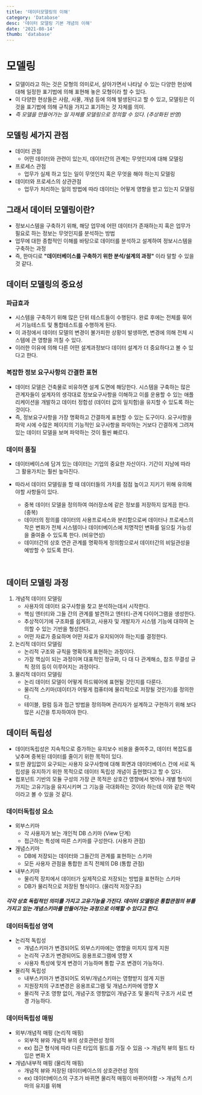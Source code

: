 ```yaml
---
title: '데이터모델링의 이해'
category: 'Database'
desc: '데이터 모델링 기본 개념의 이해'
date: '2021-08-14'
thumb: 'database'
---
```


# 모델링
- 모델이라고 하는 것은 모형의 의미로서, 살아가면서 나타날 수 있는 다양한 현상에 대해 일정한 표기법에 의해 표현해 놓은 모형이라 할 수 있다.
- 이 다양한 현상들은 사람, 사물, 개념 등에 의해 발생된다고 할 수 있고, 모델링은 이것을 표기법에 의해 규칙을 가지고 표기하는 것 자체를 의미.
- *즉 모델을 만들어가는 일 자체를 모델링으로 정의할 수 있다. (추상화된 반영)*

## 모델링 세가지 관점
- 데이터 관점
  - 어떤 데이터와 관련이 있는지, 데이터간의 관계는 무엇인지에 대해 모델링
- 프로세스 관점
  - 업무가 실제 하고 있는 일이 무엇인지 혹은 무엇을 해야 하는지 모델링
- 데이터와 프로세스의 상관관점
  - 업무가 처리하는 일의 방법에 따라 데이터는 어떻게 영향을 받고 있는지 모델링

## 그래서 데이터 모델링이란?
- 정보시스템을 구축하기 위해, 해당 업무에 어떤 데이터가 존재하는지 혹은 업무가 필요로 하는 정보는 무엇인지를 분석하는 방법
- 업무에 대한 종합적인 이해를 바탕으로 데이터를 분석하고 설계하여 정보시스템을 구축하는 과정
- 즉, 한마디로 **"데이터베이스를 구축하기 위한 분석/설계의 과정"** 이라 말할 수 있을 것 같다.

## 데이터 모델링의 중요성
### 파급효과
- 시스템을 구축하기 위해 많은 단위 테스트들이 수행된다. 완료 후에는 전체를 묶어서 기능테스트 및 통합테스트를 수행하게 된다.
- 이 과정에서 데이터 모델의 변경이 불가피한 상황이 발생하면, 변경에 의해 전체 시스템에 큰 영향을 끼칠 수 있다.
- 이러한 이유에 의해 다른 어떤 설계과정보다 데이터 설계가 더 중요하다고 볼 수 있다고 한다.
### 복잡한 정보 요구사항의 간결한 표현
- 데이터 모델은 건축물로 비유하면 설계 도면에 해당한다. 시스템을 구축하는 많은 관계자들이 설계자의 생각대로 정보요구사항을 이해하고 이를 운용할 수 있는 애플리케이션을 개발하고 데이터 정합성 (데이터 값의 일치함)을 유지할 수 있도록 하는 것이다.
- 즉, 정보요구사항을 가장 명확하고 간결하게 표현할 수 있는 도구이다. 요구사항을 파악 시에 수많은 페이지의 기능적인 요구사항을 파악하는 거보다 간결하게 그려져 있는 데이터 모델을 보며 파악하는 것이 훨씬 빠르다.

### 데이터 품질
- 데이터베이스에 담겨 있는 데이터는 기업의 중요한 자산이다. 기간이 지남에 따라 그 활용가치는 훨씬 높아진다.
- 따라서 데이터 모델링을 할 때 데이터들의 가치를 점점 높이고 지키기 위해 유의해야할 사항들이 있다.
  - 중복 데이터 모델을 정의하여 여러장소에 같은 정보를 저장하지 않게끔 한다. (중복)
  - 데이터의 정의를 데이터의 사용프로세스와 분리함으로써 데이터나 프로세스의 작은 변화가 전체 시스템이나 데이터베이스에 치명적인 변화를 일으킬 가능성을 줄여줄 수 있도록 한다. (비유연성)
  - 데이터간의 상호 연관 관계를 명확하게 정의함으로서 데이터간의 비일관성을 예방할 수 있도록 한다.

  &nbsp;
## 데이터 모델링 과정
1. 개념적 데이터 모델링
    - 사용자의 데이터 요구사항을 찾고 분석하는데서 시작한다.
    - 핵심 엔터티와 그들 간의 관계를 발견하고 엔터티-관계 다이어그램을 생성한다.
    - 추상적이기에 구조화를 쉽게하고, 사용자 및 개발자가 시스템 기능에 대하여 논의할 수 있는 기반을 형성한다.
    - 어떤 자료가 중요하며 어떤 자료가 유지되어야 하는지를 결정한다.
2. 논리적 데이터 모델링
    - 논리적 구조와 규칙을 명확하게 표현하는 과정이다.
    - 가장 핵심이 되는 과정이며 대표적인 정규화, 다 대 다 관계해소, 참조 무결성 규칙 정의 등이 이루어지는 과정이다.
3. 물리적 데이터 모델링
    - 논리 데이터 모델이 어떻게 하드웨어에 표현될 것인지를 다룬다.
    - 물리적 스키마(데이터가 어떻게 컴퓨터에 물리적으로 저장될 것인가)를 정의한다.
    - 테이블, 컬럼 등과 접근 방법을 정의하며 관리자가 설계하고 구현하기 위해 보다 많은 시간을 투자하여야 한다.

## 데이터 독립성
- 데이터독립성은 지속적으로 증가하는 유지보수 비용을 줄여주고, 데이터 복잡도를 낮추며 중복된 데이터를 줄이기 위한 목적이 있다.
- 또한 끊임없이 요구되는 사용자 요구사항에 대해 화면과 데이터베이스 간에 서로 독립성을 유지하기 위한 목적으로 데이터 독립성 개념이 출현했다고 할 수 있다.
- 컴포넌트 기반의 모듈 구성의 가장 큰 목적은 상호간 영향에서 벗어나 개별 형식이 가지는 고유기능을 유지시키며 그 기능을 극대화하는 것이라 하는데 이와 같은 맥락이라고 볼 수 있을 것 같다.

### 데이터독립성 요소
- 외부스키마
  - 각 사용자가 보는 개인적 DB 스키마 (View 단계)
  - 접근하는 특성에 따른 스키마를 구성한다. (사용자 관점)
- 개념스키마
  - DB에 저장되는 데이터와 그들간의 관계를 표현하는 스키마
  - 모든 사용자 관점을 통합한 조직 전체의 DB (통합 관점)
- 내부스키마
  - 물리적 장치에서 데이터가 실제적으로 저장되는 방법을 표현하는 스키마
  - DB가 물리적으로 저장된 형식이다. (물리적 저장구조)
##### 각각 상호 독립적인 의미를 가지고 고유기능을 가진다. 데이터 모델링은 통합관점의 뷰를 가지고 있는 개념스키마를 만들어가는 과정으로 이해할 수 있다고 한다.

### 데이터독립성 영역
- 논리적 독립성
  - 개념스키마가 변경되어도 외부스키마에는 영향을 미치지 않게 지원
  - 논리적 구조가 변경되어도 응용프로그램에 영향 X
  - 사용자 특성에 맞게 변경이 가능하며 통합 구조 변경이 가능하다.
- 물리적 독립성
  - 내부스키마가 변경되어도 외부/개념스키마는 영향받지 않게 지원
  - 지원장치의 구조변경은 응용프로그램 및 개념스키마에 영향 X
  - 물리적 구조 영향 없이, 개념구조 영향없이 개념구조 및 물리적 구조가 서로 변경 가능하다.

### 데이터독립성 매핑
- 외부/개념적 매핑 (논리적 매핑)
  - 외부적 뷰와 개념적 뷰의 상호관련성 정의
  - ex) 접근 형식에 따라 다른 타입의 필드를 가질 수 있음 -> 개념적 뷰의 필드 타입은 변화 X
- 개념/내부적 매핑 (물리적 매핑)
  - 개념적 뷰와 저장된 데이터베이스의 상호관련성 정의
  - ex) 데이터베이스의 구조가 바뀌면 물리적 매핑이 바뀌어야함 -> 개념적 스키마의 유지를 위해
